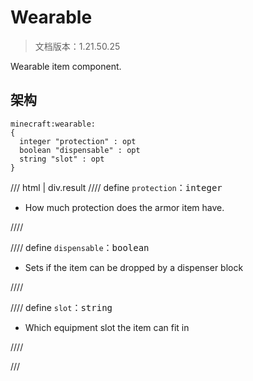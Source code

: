 # Wearable

> 文档版本：1.21.50.25

Wearable item component.

## 架构

```mcschema
minecraft:wearable:
{
  integer "protection" : opt
  boolean "dispensable" : opt
  string "slot" : opt
}

```

/// html | div.result
//// define
`protection`：<samp>integer</samp>

- How much protection does the armor item have.


////


//// define
`dispensable`：<samp>boolean</samp>

- Sets if the item can be dropped by a dispenser block


////


//// define
`slot`：<samp>string</samp>

- Which equipment slot the item can fit in


////


///

